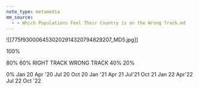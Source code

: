 ```yaml
---
note_type: metamedia
mm_source:
  - - Which Populations Feel Their Country is on the Wrong Track.md
---
```


![[775f9300064530202914320794829207_MD5.jpg]]

100%

80%
60%
RIGHT TRACK
WRONG TRACK
40%
20%

0%
Jan 20 Apr '20 Jul 20 Oct 20 Jan '21 Apr 21 Jul'21 Oct 21 Jan 22 Apr'22 Jul 22 Oct '22


